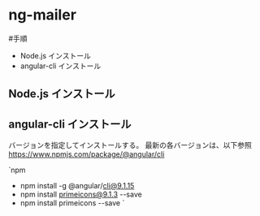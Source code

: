 # ng-mailer

#手順

+ Node.js インストール
+ angular-cli インストール

## Node.js インストール


## angular-cli インストール

バージョンを指定してインストールする。
最新の各バージョンは、以下参照
https://www.npmjs.com/package/@angular/cli

`npm
+ npm install -g @angular/cli@9.1.15
+ npm install primeicons@9.1.3 --save
+ npm install primeicons --save 
`
